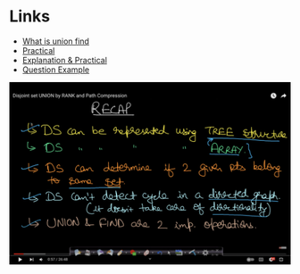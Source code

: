 
# Links
- [What is union find](https://www.youtube.com/watch?v=ayW5B2W9hfo)
- [Practical](https://www.geeksforgeeks.org/introduction-to-disjoint-set-data-structure-or-union-find-algorithm/)
- [Explanation & Practical](https://www.youtube.com/watch?v=eTaWFhPXPz4)
- [Question Example](https://practice.geeksforgeeks.org/problems/detect-cycle-using-dsu/1)


![](../../images/unionFind.png)